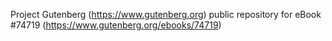 Project Gutenberg (https://www.gutenberg.org) public repository for eBook #74719 (https://www.gutenberg.org/ebooks/74719)
